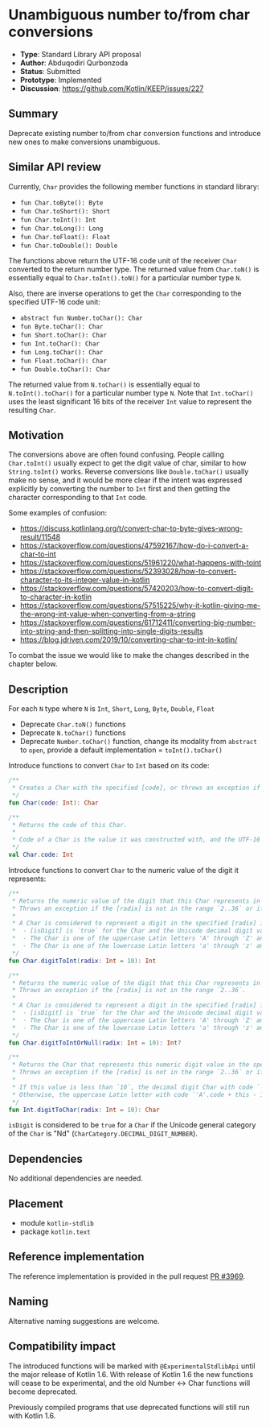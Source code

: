 # Unambiguous number to/from char conversions

* **Type**: Standard Library API proposal
* **Author**: Abduqodiri Qurbonzoda
* **Status**: Submitted
* **Prototype**: Implemented
* **Discussion**: https://github.com/Kotlin/KEEP/issues/227


## Summary

Deprecate existing number to/from char conversion functions and introduce new ones to make conversions unambiguous.

## Similar API review

Currently, `Char` provides the following member functions in standard library: 
* `fun Char.toByte(): Byte`
* `fun Char.toShort(): Short`
* `fun Char.toInt(): Int`
* `fun Char.toLong(): Long`
* `fun Char.toFloat(): Float`
* `fun Char.toDouble(): Double`

The functions above return the UTF-16 code unit of the receiver `Char` converted to the return number type. 
The returned value from `Char.toN()` is essentially equal to `Char.toInt().toN()` for a particular number type `N`.

Also, there are inverse operations to get the `Char` corresponding to the specified UTF-16 code unit:
* `abstract fun Number.toChar(): Char`
* `fun Byte.toChar(): Char`
* `fun Short.toChar(): Char`
* `fun Int.toChar(): Char`
* `fun Long.toChar(): Char`
* `fun Float.toChar(): Char`
* `fun Double.toChar(): Char`

The returned value from `N.toChar()` is essentially equal to `N.toInt().toChar()` for a particular number type `N`.
Note that `Int.toChar()` uses the least significant 16 bits of the receiver `Int` value to represent the resulting `Char`. 

## Motivation

The conversions above are often found confusing. People calling `Char.toInt()` usually expect to get the digit value of char, 
similar to how `String.toInt()` works. Reverse conversions like `Double.toChar()` usually make no sense, 
and it would be more clear if the intent was expressed explicitly by converting the number to `Int` first 
and then getting the character corresponding to that `Int` code.

Some examples of confusion:
* https://discuss.kotlinlang.org/t/convert-char-to-byte-gives-wrong-result/11548
* https://stackoverflow.com/questions/47592167/how-do-i-convert-a-char-to-int
* https://stackoverflow.com/questions/51961220/what-happens-with-toint
* https://stackoverflow.com/questions/52393028/how-to-convert-character-to-its-integer-value-in-kotlin
* https://stackoverflow.com/questions/57420203/how-to-convert-digit-to-character-in-kotlin
* https://stackoverflow.com/questions/57515225/why-it-kotlin-giving-me-the-wrong-int-value-when-converting-from-a-string
* https://stackoverflow.com/questions/61712411/converting-big-number-into-string-and-then-splitting-into-single-digits-results
* https://blog.jdriven.com/2019/10/converting-char-to-int-in-kotlin/

To combat the issue we would like to make the changes described in the chapter below.

## Description

For each `N` type where `N` is `Int`, `Short`, `Long`, `Byte`, `Double`, `Float`

* Deprecate `Char.toN()` functions
* Deprecate `N.toChar()` functions
* Deprecate `Number.toChar()` function, change its modality from `abstract` to `open`, provide a default implementation = `toInt().toChar()`

Introduce functions to convert `Char` to `Int` based on its code:
```kotlin
/**
 * Creates a Char with the specified [code], or throws an exception if the [code] is out of `Char.MIN_VALUE.code..Char.MAX_VALUE.code`.
 */
fun Char(code: Int): Char

/**
 * Returns the code of this Char.
 *
 * Code of a Char is the value it was constructed with, and the UTF-16 code unit corresponding to this Char.
 */
val Char.code: Int
```

Introduce functions to convert `Char` to the numeric value of the digit it represents:
```kotlin
/**
 * Returns the numeric value of the digit that this Char represents in the specified [radix].
 * Throws an exception if the [radix] is not in the range `2..36` or if this Char is not a valid digit in the specified [radix].
 *
 * A Char is considered to represent a digit in the specified [radix] if at least one of the following is true:
 *  - [isDigit] is `true` for the Char and the Unicode decimal digit value of the character is less than the specified [radix]. In this case the decimal digit value is returned.
 *  - The Char is one of the uppercase Latin letters 'A' through 'Z' and its [code] is less than `radix + 'A'.code - 10`. In this case, `this.code - 'A'.code + 10` is returned.
 *  - The Char is one of the lowercase Latin letters 'a' through 'z' and its [code] is less than `radix + 'a'.code - 10`. In this case, `this.code - 'a'.code + 10` is returned.
 */
fun Char.digitToInt(radix: Int = 10): Int

/**
 * Returns the numeric value of the digit that this Char represents in the specified [radix], or `null` if this Char is not a valid digit in the specified [radix].
 * Throws an exception if the [radix] is not in the range `2..36`.
 *
 * A Char is considered to represent a digit in the specified [radix] if at least one of the following is true:
 *  - [isDigit] is `true` for the Char and the Unicode decimal digit value of the character is less than the specified [radix]. In this case the decimal digit value is returned.
 *  - The Char is one of the uppercase Latin letters 'A' through 'Z' and its [code] is less than `radix + 'A'.code - 10`. In this case, `this.code - 'A'.code + 10` is returned.
 *  - The Char is one of the lowercase Latin letters 'a' through 'z' and its [code] is less than `radix + 'a'.code - 10`. In this case, `this.code - 'a'.code + 10` is returned.
 */
fun Char.digitToIntOrNull(radix: Int = 10): Int?

/**
 * Returns the Char that represents this numeric digit value in the specified [radix].
 * Throws an exception if the [radix] is not in the range `2..36` or if this value is not less than the specified [radix].
 *
 * If this value is less than `10`, the decimal digit Char with code `'0'.code + this` is returned.
 * Otherwise, the uppercase Latin letter with code `'A'.code + this - 10` is returned.
 */
fun Int.digitToChar(radix: Int = 10): Char
```

`isDigit` is considered to be `true` for a `Char` if the Unicode general category of the `Char` is "Nd" (`CharCategory.DECIMAL_DIGIT_NUMBER`).

## Dependencies

No additional dependencies are needed.

## Placement

- module `kotlin-stdlib`
- package `kotlin.text`

## Reference implementation

The reference implementation is provided in the pull request [PR #3969](https://github.com/JetBrains/kotlin/pull/3969).

## Naming

Alternative naming suggestions are welcome.

## Compatibility impact

The introduced functions will be marked with `@ExperimentalStdlibApi` until the major release of Kotlin 1.6.
With release of Kotlin 1.6 the new functions will cease to be experimental, and the old Number <-> Char functions will become deprecated.

Previously compiled programs that use deprecated functions will still run with Kotlin 1.6.
